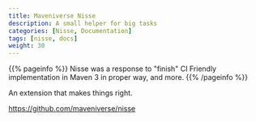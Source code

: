 ```yaml
---
title: Maveniverse Nisse
description: A small helper for big tasks
categories: [Nisse, Documentation]
tags: [nisse, docs]
weight: 30
---
```


{{% pageinfo %}}
Nisse was a response to "finish" CI Friendly implementation in Maven 3 in proper way, and more.
{{% /pageinfo %}}

An extension that makes things right.

https://github.com/maveniverse/nisse
